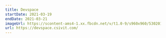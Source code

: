 ```yaml
---
title: Devspace
startDate: 2021-03-19
endDate: 2021-03-21
imageUrl: https://scontent-ams4-1.xx.fbcdn.net/v/t1.0-9/s960x960/53020131_2307067999571796_4916749711441920_o.png?_nc_cat=103&ccb=3&_nc_sid=dd9801&_nc_ohc=kJs-QoiBx9sAX9ib9OB&_nc_ht=scontent-ams4-1.xx&_nc_tp=30&oh=7d509669cbf3f85e8eb028dd273486bc&oe=60658B75
url: https://devspace.csivit.com/
---
```

